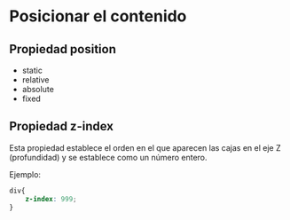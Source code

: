 # Posicionar el contenido

## Propiedad position

* static
* relative
* absolute
* fixed

## Propiedad z-index

Esta propiedad establece el orden en el que aparecen las cajas en el eje Z (profundidad) y se establece como un número entero.

Ejemplo:

```css
div{
    z-index: 999;
}
```